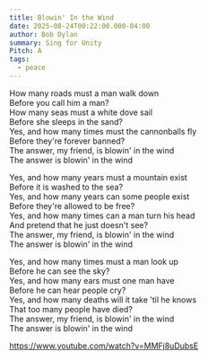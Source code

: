 ```yaml
---
title: Blowin' In the Wind
date: 2025-08-24T00:22:00.000-04:00
author: Bob Dylan
summary: Sing for Unity
Pitch: A
tags:
  - peace
---
```

How many roads must a man walk down\
Before you call him a man?\
How many seas must a white dove sail\
Before she sleeps in the sand?\
Yes, and how many times must the cannonballs fly\
Before they're forever banned?\
The answer, my friend, is blowin' in the wind\
The answer is blowin' in the wind

Yes, and how many years must a mountain exist\
Before it is washed to the sea?\
Yes, and how many years can some people exist\
Before they're allowed to be free?\
Yes, and how many times can a man turn his head\
And pretend that he just doesn't see?\
The answer, my friend, is blowin' in the wind\
The answer is blowin' in the wind

Yes, and how many times must a man look up\
Before he can see the sky?\
Yes, and how many ears must one man have\
Before he can hear people cry?\
Yes, and how many deaths will it take 'til he knows\
That too many people have died?\
The answer, my friend, is blowin' in the wind\
The answer is blowin' in the wind

<https://www.youtube.com/watch?v=MMFj8uDubsE>
